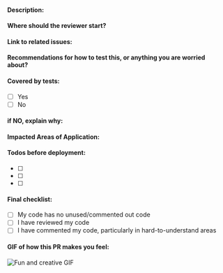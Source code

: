 #### Description:


#### Where should the reviewer start?


#### Link to related issues:


#### Recommendations for how to test this, or anything you are worried about?


#### Covered by tests:
- [ ] Yes
- [ ] No

#### if NO, explain why:


#### Impacted Areas of Application:


#### Todos before deployment:
- [ ] 
- [ ] 
- [ ] 

#### Final checklist:
- [ ] My code has no unused/commented out code
- [ ] I have reviewed my code
- [ ] I have commented my code, particularly in hard-to-understand areas

#### GIF of how this PR makes you feel:
![Fun and creative GIF]()
